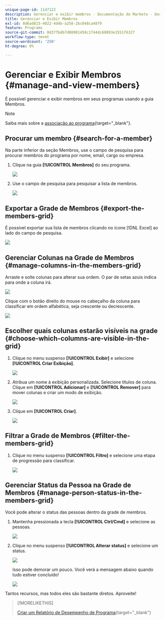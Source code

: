 ```yaml
---
unique-page-id: 1147122
description: Gerenciar e exibir membros - Documentação do Marketo - Documentação do produto
title: Gerenciar e Exibir Membros
exl-id: 8d6ad815-4022-4d4b-a258-2bc048ca48f9
feature: Programs
source-git-commit: 0d37fbdb7d08901458c1744dc68893e155176327
workflow-type: tm+mt
source-wordcount: '250'
ht-degree: 0%

---
```


# Gerenciar e Exibir Membros {#manage-and-view-members}

É possível gerenciar e exibir membros em seus programas usando a guia Membros.

>[!NOTE]
>
>Saiba mais sobre a [associação ao programa](/help/marketo/product-docs/core-marketo-concepts/programs/creating-programs/understanding-program-membership.md){target="_blank"}.

## Procurar um membro {#search-for-a-member}

Na parte inferior da seção Membros, use o campo de pesquisa para procurar membros do programa por nome, email, cargo ou empresa.

1. Clique na guia **[!UICONTROL Membros]** do seu programa.

   ![](assets/image2014-10-1-16-3a0-3a29.png)

1. Use o campo de pesquisa para pesquisar a lista de membros.

   ![](assets/image2014-10-1-16-3a7-3a20.png)

## Exportar a Grade de Membros {#export-the-members-grid}

É possível exportar sua lista de membros clicando no ícone [!DNL Excel] ao lado do campo de pesquisa.

![](assets/image2014-10-1-16-3a9-3a55.png)

## Gerenciar Colunas na Grade de Membros {#manage-columns-in-the-members-grid}

Arraste e solte colunas para alterar sua ordem. O par de setas azuis indica para onde a coluna irá.

![](assets/image2014-10-1-16-3a25-3a30.png)

Clique com o botão direito do mouse no cabeçalho da coluna para classificar em ordem alfabética, seja crescente ou decrescente.

![](assets/image2014-10-1-17-3a3-3a28.png)

## Escolher quais colunas estarão visíveis na grade {#choose-which-columns-are-visible-in-the-grid}

1. Clique no menu suspenso **[!UICONTROL Exibir]** e selecione **[!UICONTROL Criar Exibição]**.

   ![](assets/image2014-10-1-16-3a32-3a43.png)

1. Atribua um nome à exibição personalizada. Selecione títulos de coluna. Clique em **[!UICONTROL Adicionar]** e **[!UICONTROL Remover]** para mover colunas e criar um modo de exibição.

   ![](assets/image2014-10-1-16-3a36-3a52.png)

1. Clique em **[!UICONTROL Criar]**.

   ![](assets/image2014-10-1-16-3a38-3a7.png)

## Filtrar a Grade de Membros  {#filter-the-members-grid}

1. Clique no menu suspenso **[!UICONTROL Filtro]** e selecione uma etapa de progressão para classificar.

   ![](assets/image2014-10-1-16-3a42-3a4.png)

## Gerenciar Status da Pessoa na Grade de Membros {#manage-person-status-in-the-members-grid}

Você pode alterar o status das pessoas dentro da grade de membros.

1. Mantenha pressionada a tecla **[!UICONTROL Ctrl/Cmd]** e selecione as pessoas.

   ![](assets/image2014-10-1-16-3a44-3a27.png)

1. Clique no menu suspenso **[!UICONTROL Alterar status]** e selecione um status.

   ![](assets/image2014-10-1-16-3a47-3a45.png)

   Isso pode demorar um pouco. Você verá a mensagem abaixo quando tudo estiver concluído!

   ![](assets/changestatusconfirm.png)

Tantos recursos, mas todos eles são bastante diretos. Aproveite!

>[!MORELIKETHIS]
>
>[Criar um Relatório de Desempenho de Programa](/help/marketo/product-docs/core-marketo-concepts/programs/program-performance-report/create-a-program-performance-report.md){target="_blank"}
